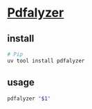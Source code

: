# [Pdfalyzer](https://github.com/michelcrypt4d4mus/pdfalyzer)

## install

```sh
# Pip
uv tool install pdfalyzer
```

## usage

```sh
pdfalyzer "$1"
```
